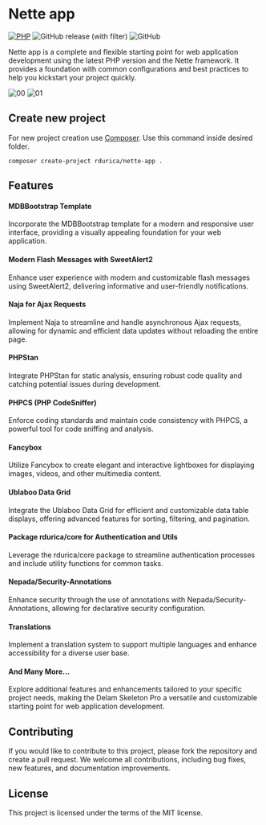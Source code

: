 # Nette app

[![PHP](https://img.shields.io/badge/PHP-8.3-blue.svg)](http://php.net)
![GitHub release (with filter)](https://img.shields.io/github/v/release/rdurica/nette-app)
![GitHub](https://img.shields.io/github/license/rdurica/nette-app)

Nette app is a complete and flexible starting point for web application development using the latest PHP
version and the Nette framework. It provides a foundation with common configurations and best practices to help you
kickstart your project quickly.

![00](https://github.com/rdurica/nette-app/assets/16089770/65734887-11a6-4318-875b-cadbfe60c11a)
![01](https://github.com/rdurica/nette-app/assets/16089770/c69ebb86-a581-4416-a4a9-72f312ae1b29)


## Create new project

For new project creation use [Composer](https://getcomposer.org). Use this command inside desired folder.

```shell
composer create-project rdurica/nette-app .
```

## Features

#### MDBBootstrap Template ####
Incorporate the MDBBootstrap template for a modern and responsive user interface, providing a visually appealing
foundation for your web application.

#### Modern Flash Messages with SweetAlert2 ####
Enhance user experience with modern and customizable flash messages using SweetAlert2, delivering informative and
user-friendly notifications.

#### Naja for Ajax Requests ####
Implement Naja to streamline and handle asynchronous Ajax requests, allowing for dynamic and efficient data updates
without reloading the entire page.

#### PHPStan ####
Integrate PHPStan for static analysis, ensuring robust code quality and catching potential issues during development.

#### PHPCS (PHP CodeSniffer) ####
Enforce coding standards and maintain code consistency with PHPCS, a powerful tool for code sniffing and analysis.

#### Fancybox ####
Utilize Fancybox to create elegant and interactive lightboxes for displaying images, videos, and other multimedia
content.

#### Ublaboo Data Grid ####
Integrate the Ublaboo Data Grid for efficient and customizable data table displays, offering advanced features for
sorting, filtering, and pagination.

#### Package rdurica/core for Authentication and Utils ####
Leverage the rdurica/core package to streamline authentication processes and include utility functions for common tasks.

#### Nepada/Security-Annotations ####
Enhance security through the use of annotations with Nepada/Security-Annotations, allowing for declarative security
configuration.

#### Translations ####
Implement a translation system to support multiple languages and enhance accessibility for a diverse user base.

#### And Many More... ####
Explore additional features and enhancements tailored to your specific project needs, making the Delam Skeleton Pro a
versatile and customizable starting point for web application development.

## Contributing
If you would like to contribute to this project, please fork the repository and create a pull request. We welcome all
contributions, including bug fixes, new features, and documentation improvements.

## License

This project is licensed under the terms of the MIT license.